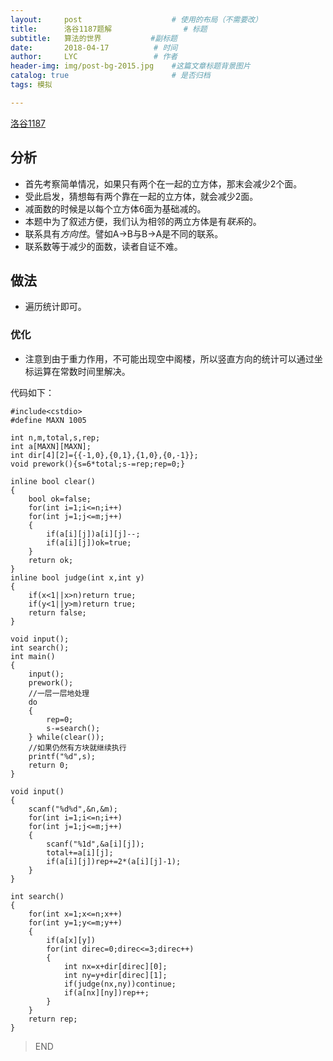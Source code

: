 ```yaml
---
layout:     post   				    # 使用的布局（不需要改）
title:      洛谷1187题解 				# 标题 
subtitle:   算法的世界           #副标题
date:       2018-04-17			# 时间
author:     LYC					# 作者
header-img: img/post-bg-2015.jpg 	#这篇文章标题背景图片
catalog: true 						# 是否归档
tags: 模拟

---
```


[洛谷1187](https://www.luogu.org/problemnew/show/P1187)

## 分析
- 首先考察简单情况，如果只有两个在一起的立方体，那末会减少2个面。
- 受此启发，猜想每有两个靠在一起的立方体，就会减少2面。
- 减面数的时候是以每个立方体6面为基础减的。
- 本题中为了叙述方便，我们认为相邻的两立方体是有*联系*的。
- 联系具有*方向性*。譬如A->B与B->A是不同的联系。
- 联系数等于减少的面数，读者自证不难。

## 做法
- 遍历统计即可。

### 优化
- 注意到由于重力作用，不可能出现空中阁楼，所以竖直方向的统计可以通过坐标运算在常数时间里解决。

代码如下：

```
#include<cstdio>
#define MAXN 1005

int n,m,total,s,rep;
int a[MAXN][MAXN];
int dir[4][2]={{-1,0},{0,1},{1,0},{0,-1}};
void prework(){s=6*total;s-=rep;rep=0;}

inline bool clear()
{
    bool ok=false;
    for(int i=1;i<=n;i++)
    for(int j=1;j<=m;j++)
    {
        if(a[i][j])a[i][j]--;
        if(a[i][j])ok=true;
    }
    return ok;
}
inline bool judge(int x,int y)
{
    if(x<1||x>n)return true;
    if(y<1||y>m)return true;
    return false;
}

void input();
int search();
int main()
{
    input();
    prework();
    //一层一层地处理 
    do
    {
        rep=0;
        s-=search();
    } while(clear());
    //如果仍然有方块就继续执行 
    printf("%d",s);
    return 0;
}

void input()
{
    scanf("%d%d",&n,&m);
    for(int i=1;i<=n;i++)
    for(int j=1;j<=m;j++)
    {
        scanf("%1d",&a[i][j]);
        total+=a[i][j];
        if(a[i][j])rep+=2*(a[i][j]-1);
    }
}

int search()
{
    for(int x=1;x<=n;x++)
    for(int y=1;y<=m;y++)
    {
        if(a[x][y])
        for(int direc=0;direc<=3;direc++)
        {
            int nx=x+dir[direc][0];
            int ny=y+dir[direc][1];
            if(judge(nx,ny))continue;
            if(a[nx][ny])rep++;
        }
    }
    return rep;
}
```

> END

